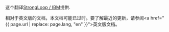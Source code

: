 <p>这个翻译<a href="http://strongloop.com">StrongLoop / IBM</a>提供.</p>

相对于英文版的文档，本文档可能已过时。要了解最近的更新，请参阅<a href="{{ page.url | replace: page.lang, "en" }}">英文版文档</a>。
